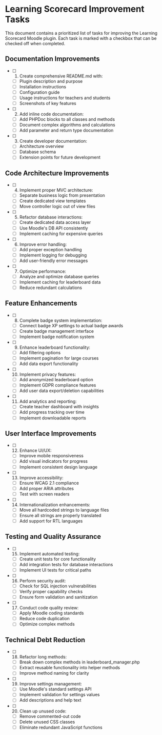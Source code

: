 # Learning Scorecard Improvement Tasks

This document contains a prioritized list of tasks for improving the Learning Scorecard Moodle plugin. Each task is marked with a checkbox that can be checked off when completed.

## Documentation Improvements

- [ ] 1. Create comprehensive README.md with:
  - [ ] Plugin description and purpose
  - [ ] Installation instructions
  - [ ] Configuration guide
  - [ ] Usage instructions for teachers and students
  - [ ] Screenshots of key features

- [ ] 2. Add inline code documentation:
  - [ ] Add PHPDoc blocks to all classes and methods
  - [ ] Document complex algorithms and calculations
  - [ ] Add parameter and return type documentation

- [ ] 3. Create developer documentation:
  - [ ] Architecture overview
  - [ ] Database schema
  - [ ] Extension points for future development

## Code Architecture Improvements

- [ ] 4. Implement proper MVC architecture:
  - [ ] Separate business logic from presentation
  - [ ] Create dedicated view templates
  - [ ] Move controller logic out of view files

- [ ] 5. Refactor database interactions:
  - [ ] Create dedicated data access layer
  - [ ] Use Moodle's DB API consistently
  - [ ] Implement caching for expensive queries

- [ ] 6. Improve error handling:
  - [ ] Add proper exception handling
  - [ ] Implement logging for debugging
  - [ ] Add user-friendly error messages

- [ ] 7. Optimize performance:
  - [ ] Analyze and optimize database queries
  - [ ] Implement caching for leaderboard data
  - [ ] Reduce redundant calculations

## Feature Enhancements

- [ ] 8. Complete badge system implementation:
  - [ ] Connect badge XP settings to actual badge awards
  - [ ] Create badge management interface
  - [ ] Implement badge notification system

- [ ] 9. Enhance leaderboard functionality:
  - [ ] Add filtering options
  - [ ] Implement pagination for large courses
  - [ ] Add data export functionality

- [ ] 10. Implement privacy features:
  - [ ] Add anonymized leaderboard option
  - [ ] Implement GDPR compliance features
  - [ ] Add user data export/deletion capabilities

- [ ] 11. Add analytics and reporting:
  - [ ] Create teacher dashboard with insights
  - [ ] Add progress tracking over time
  - [ ] Implement downloadable reports

## User Interface Improvements

- [ ] 12. Enhance UI/UX:
  - [ ] Improve mobile responsiveness
  - [ ] Add visual indicators for progress
  - [ ] Implement consistent design language

- [ ] 13. Improve accessibility:
  - [ ] Ensure WCAG 2.1 compliance
  - [ ] Add proper ARIA attributes
  - [ ] Test with screen readers

- [ ] 14. Internationalization enhancements:
  - [ ] Move all hardcoded strings to language files
  - [ ] Ensure all strings are properly translated
  - [ ] Add support for RTL languages

## Testing and Quality Assurance

- [ ] 15. Implement automated testing:
  - [ ] Create unit tests for core functionality
  - [ ] Add integration tests for database interactions
  - [ ] Implement UI tests for critical paths

- [ ] 16. Perform security audit:
  - [ ] Check for SQL injection vulnerabilities
  - [ ] Verify proper capability checks
  - [ ] Ensure form validation and sanitization

- [ ] 17. Conduct code quality review:
  - [ ] Apply Moodle coding standards
  - [ ] Reduce code duplication
  - [ ] Optimize complex methods

## Technical Debt Reduction

- [ ] 18. Refactor long methods:
  - [ ] Break down complex methods in leaderboard_manager.php
  - [ ] Extract reusable functionality into helper methods
  - [ ] Improve method naming for clarity

- [ ] 19. Improve settings management:
  - [ ] Use Moodle's standard settings API
  - [ ] Implement validation for settings values
  - [ ] Add descriptions and help text

- [ ] 20. Clean up unused code:
  - [ ] Remove commented-out code
  - [ ] Delete unused CSS classes
  - [ ] Eliminate redundant JavaScript functions